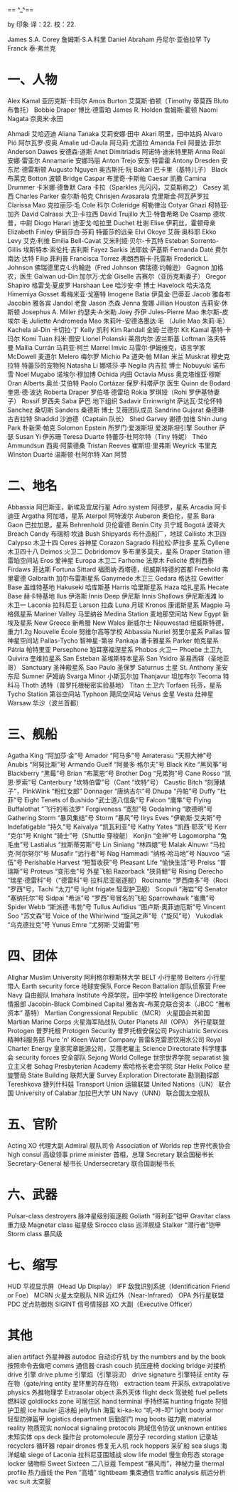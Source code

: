 == ^_^==

by 印象
译：22.
校：22.

James S.A. Corey 詹姆斯·S.A.科里
Daniel Abraham 丹尼尔·亚伯拉罕
Ty Franck 泰·弗兰克

# 一、人物
Alex Kamal 亚历克斯·卡玛尔
Amos Burton 艾莫斯·伯顿（Timothy 蒂莫西 Bluto 布鲁托）
Bobbie Draper 博比·德雷珀
James R. Holden 詹姆斯·霍顿
Naomi Nagata 奈奥米·永田

Ahmadi 艾哈迈迪
Aliana Tanaka 艾莉安娜·田中
Akari 明里，田中姑妈
Alvaro Pió 阿尔瓦罗·皮奥
Amalie ud-Daula 阿马莉·尤道拉
Amanda Feil 阿曼达·菲尔
Anderson Dawes 安德森·道斯
Anet Dimitriadis 阿诺特·迪米特里斯
Anna Reál 安娜·雷亚尔
Annamarie 安娜玛丽
Anton Trejo 安东·特雷霍
Antony Dresden 安东尼·德雷斯顿
Augusto Nguyen 奥古斯托·阮
Bakari 巴卡里（基特儿子）
Black 布莱克
Botton 波顿
Bridge Caspar 布里奇·卡斯帕
Caesar 凯撒
Camina Drummer 卡米娜·德鲁默
Cara 卡拉（Sparkles 光闪闪，艾莫斯称之）
Casey 凯西
Charles Parker 查尔斯·帕克
Chrisjen Avasarala 克里斯金·阿瓦萨罗拉
Clarissa Mao 克拉丽莎·毛
Cole 科尔
Coleridge 柯勒律治
Cotyar Ghazi 柯特亚·加齐
David Calrassi 大卫·卡拉西
David Trujillo 大卫·特鲁希略
De Caamp 德坎普，中尉
Diogo Harari 迪亚戈·哈拉里
Duchet 杜谢
Elise 伊莉丝，霍顿母亲
Elizabeth Finley 伊丽莎白·芬莉 特蕾莎的远亲
Elvi Okoye 艾薇·奥科耶
Ekko Levy 艾克·利维
Emilia Bell-Cavat 艾米利娅·贝尔-卡瓦特
Esteban Sorrento-Gillis 埃斯特本·索伦托·吉利斯
Fayez Sarkis 法耶兹·萨基斯
Fernanda Daté 费尔南达·达特
Filip 菲利普
Francisca Torrez 弗朗西斯卡·托雷斯
Frederick L. Johnson 佛瑞德里克·L·约翰逊（Fred Johnson 佛瑞德·约翰逊）
Gagnon 加格农，医生
Galwan ud-Din 加尔万·尤金
Giselle 吉赛尔（亚历克斯妻子）
Gregor Shapiro 格雷戈·夏皮罗
Harshaan Lee 哈沙安·李 博士
Havelock 哈夫洛克
Himemiya Gosset 希梅米亚·戈塞特
Imogene Batia 伊莫金·巴蒂亚
Jacob 雅各布
Jacobin 雅各宾
Jandol 老詹
Jason 杰森
Jenna 詹娜
Jillian Houston 吉莉安·休斯顿
Josephus A. Miller 约瑟夫·A·米勒
Joey 乔伊
Jules-Pierre Mao 朱尔斯-皮埃尔·毛
Juliette Andromeda Mao 朱莉叶-安德洛墨达·毛 （Julie Mao 朱莉·毛）
Kachela al-Din 卡切拉·丁
Kelly 凯利
Kim Randall 金姆·兰德尔
Kit Kamal 基特·卡玛尔
Komi Tuan 科米·图安
Lionel Polanski 莱昂内尔·波兰斯基
Loftman 洛夫特曼
Mallia Currán 马莉亚·柯兰
Marrel Imvic 马雷尔·伊姆维克，语言学家
McDowell 麦道尔
Melero 梅尔罗
Michio Pa 道央·帕
Milan 米兰
Muskrat 穆史克拉特 特蕾莎的宠物狗
Natasha Li 娜塔莎·李
Negila 内吉拉 博士
Nobuyuki 诺布雪
Noel Mugabo 诺埃尔·穆加博
Ochida 内田
Octavia Muss 奥克塔维亚·穆斯
Oran Alberts 奥兰·艾伯特
Paolo Cortázar 保罗·科塔萨尔 医生
Quinn de Bodard 奎恩·德·波达
Roberta Draper 罗伯塔·德雷珀
Rokia 罗琪娅（Rohi 罗伊基特妻子）
Rossif 罗西夫
Saba 萨巴 地下组织
Sadavir Errinwright 萨达瓦·艾伦怀特
Sanchez 桑切斯
Sanders 桑德斯 博士 艾薇团队成员
Sandrine Gujarat 桑德琳·古吉拉特
Shaddid 沙迪德（Captain 队长）
Shed Garvey 谢德·加维
Shin Jung Park 朴新荣·帕克
Solomon Epstein 所罗门·爱泼斯坦 爱泼斯坦引擎
Souther 萨瑟
Susan Yi 伊苏珊
Teresa Duarte 特蕾莎·杜阿尔特（Tiny 特妮）
Théo Ammundsun 西奥·阿蒙德桑
Tristan Reeves 崔斯坦·里弗斯
Weyrick 韦里克
Winston Duarte 温斯顿·杜阿尔特
Xan 阿赞


# 二、地名
Abbassia 阿巴斯亚，新埃及宜居行星
Adro system 阿德罗，星系
Arcadia 阿卡迪亚
Argatha 阿加塔，星系
Aterpol 阿特波尔
Auberon 奥伯伦，星系
Bara Gaon 巴拉加恩，星系
Behrenhold 贝伦霍德
Benin City 贝宁城
Bogotá 波哥大
Breach Candy 布瑞彻·坎迪
Bush Shipyards 布什造船厂，地球
Callisto 木卫四
Calypso 木卫十四
Ceres 谷神星
Corazon Sagrado 科拉松·萨拉多 星系
Cyllene 木卫四十八
Deimos 火卫二
Dobridomov 多布里多莫夫，星系
Draper Station 德雷珀空间站
Eros 爱神星
Europa 木卫二
Farhome 法厚木
Felicité 费利西泰
Firdaws 菲达斯
Fortuna Sittard 福图纳·西塔德，纽威斯特德的首都
Freehold 弗里霍德
Galbraith 加尔布雷斯星系
Ganymede 木卫三
Gedara 格达拉
Gewitter Base 盖维特基地
Hakuseki 哈库斯基
Harris 哈里斯星系
Haza 哈扎星系
Hecate Base 赫卡特基地
Ilus 伊洛斯
Innis Deep 伊尼斯
Innis Shallows 伊尼斯浅滩
Io 木卫一
Laconia 拉科尼亚
Larson 拉森
Luna 月球
Kronos 康诺斯星系
Magpie 马格佩星系
Mariner Valley 马里纳谷
Medina Station 麦地那空间站
New Egypt 新埃及星系
New Greece 新希腊
New Wales 新威尔士
Nieuwestad 纽威斯特德，重力1.2g
Nouvelle École 努维尔高等学校 Abbassia
Nuriel 努里尔星系
Pallas 智神星空间站 Pallas-Tycho 智神星-第谷
Pankaja 潘卡雅星系
Parker 帕克星系
Pátria 帕特里亚
Persephone 珀耳塞福涅星系
Phobos 火卫一
Phoebe 土卫九
Quivira 奎维拉星系
San Esteban 圣埃斯特本星系
San Ysidro 圣易西铎（圣地亚哥）
Sanctuary 圣神殿星系
Sao Paulo 圣保罗
Saturnus 土星
St. Anthony 圣安东尼
Sumner 萨姆纳
Svarga Minor 小斯瓦尔加
Thanjavur 坦加布尔
Tecoma 特科马
Thoth 透特（普罗托根秘密实验基地）
Titan 土卫六
Torfaen 托芬，星系
Tycho Station 第谷空间站
Typhoon 飓风空间站
Venus 金星
Vesta 灶神星
Warsaw 华沙（波兰首都）


# 三、舰船
Agatha King “阿加莎·金”号
Amador “阿马多”号
Amaterasu “天照大神”号
Anubis “阿努比斯”号
Armando Guelf “阿曼多·格尔夫”号
Black Kite “黑风筝”号
Blackberry “黑莓”号
Brian “布莱恩”号
Brother Dog “兄弟狗”号
Cane Rosso “凯恩·罗索”号
Canterbury “坎特伯雷”号（Cant “坎特”号）
Caustic Bitch “刻薄婊子”，PinkWink “粉红女郎”
Donnager “唐纳吉尔”号
Dhupa “丹帕”号
Duffy “杜菲”号
Eight Tenets of Bushido “武士道八信条”号
Falcon “鹰隼”号
Flying Buffalothat “飞行的布法罗”
Forgiveness “宽恕”号
Godalming “歌德明”号
Gathering Storm “暴风集结”号 Storm “暴风”号
Ilrys Eves “伊勒斯·艾夫斯”号
Indefatigable “持久”号
Kaivalya “凯瓦利亚”号
Kathy Yates “凯西·耶茨”号
Kerr “克尔”号
Knight “骑士”号（Shuttle 穿梭艇）
Konjin “金神”号
Lagomorpha “兔毛虫”号
Lastialus “拉斯蒂劳斯”号
Lin Siniang “林四娘”号
Malak Alnuwr “马拉克·阿尔努尔”号
Musafir “远行者”号
Nag Hammadi “纳格·哈马地”号
Nauvoo “诺伍”号
Perishable Harvest “短暂收获”号
Pleasant Life “愉快生活”号
Preiss “普瑞斯”号
Proteus “变形虫”号 外星飞船
Razorback “狭背鲸”号
Rising Derecho “瑞星·德雷科”号（“德雷科”号 拉科尼亚驱逐舰）
Rocinante “罗西南多”号（Roci “罗西”号，Tachi “太刀”号  light frigate 轻型护卫舰）
Scopuli “海岩”号
Senator “塞纳托尔”号
Sidpai “希派”号 “罗西”号冒名的飞船
Sparrowhawk “雀鹰”号
Spider Webb “斯派德·韦勃”号
Tullus Aufidius “图卢斯·奥菲迪厄斯”号
Vincent Soo “苏文森”号
Voice of the Whirlwind “旋风之声”号（“旋风”号）
Vukodlak “乌克德拉克”号
Yunus Emre “尤努斯·艾姆雷”号


# 四、团体
Alighar Muslim University 阿利格尔穆斯林大学
BELT 小行星带
Belters 小行星带人
Earth security force 地球安保队
Force Recon Battalion 部队侦察营
Free Navy 自由舰队
Imahara Institute 今原学院，田中学校
Intelligence Directorate 情报部
Jacobin-Black Combined Capital 雅各宾-布莱克联合资本（JBCC “雅布资本” 基特）
Martian Congressional Republic（MCR） 火星国会共和国
Martian Marine Corps 火星海军陆战队
Outer Planets All（OPA） 外行星联盟
Protogen 普罗托根
Protogen Security 普罗托根安保公司
Psychiatric Services 精神科服务部
Pure 'n' Kleen Water Company  普雷&克雷恩饮用水公司
Royal Charter Energy 皇家宪章能源公司，艾薇老雇主
Science Directorate 科学理事会
security forces 安全部队
Sejong World College 世宗世界学院
separatist 独立主义者
Sohag Presbyterian Academy 索哈格长老会学院
Star Helix Police 星旋警局
State Building 联邦大厦
Survey Exploration Directorate 勘测勘探部
Tereshkova 捷列什科娃
Transport Union 运输联盟
United Nations（UN） 联合国
University of Calabar 加拉巴大学
UN Navy（UNN） 联合国太空舰队


# 五、官阶
Acting XO 代理大副
Admiral 舰队司令
Association of Worlds rep 世界代表协会
high consul 高级领事
prime minister 首相，总理
Secretary 联合国秘书长
Secretary-General 秘书长
Undersecretary 联合国副秘书长


# 六、武器
Pulsar-class destroyers 脉冲星级别驱逐舰
Goliath “哥利亚”铠甲
Gravitar class 重力级
Magnetar class 磁星级
Sirocco class 巡洋舰级
Stalker “潜行者”铠甲
Storm class 暴风级


# 七、缩写
HUD 平视显示屏（Head Up Display）
IFF 敌我识别系统（Identification Friend or Foe）
MCRN 火星太空舰队
NIR 近红外（Near-Infrared）
OPA 外行星联盟
PDC 定点防御炮
SIGINT 信号情报部
XO 大副（Executive Officer）


# 其他
alien artifact 外星神器
autodoc 自动诊疗机
by the numbers and by the book 按照命令去做吧
comms 通信器
crash couch 抗压座椅
docking bridge 对接桥
drive 引擎
drive plume 引擎焰（引擎羽流）
drive signature 引擎特征
entity 存在物（gate/ring entity 星环里的存在物）
extraction team 开采队
extrapolative physics 外推物理学
Extrasolar object 系外天体
flight deck 驾驶舱
fuel pellets 燃料球
goldilocks zone 可居住区
hand terminal 手持终端
hunting frigate 狩猎护卫舰
ice hauler 运冰船
jellyfish 海蜇
ki-ka-ko “叽-咔-叩”
light body armor 轻型防弹盔甲
logistics department 后勤部门
mag boots 磁力靴
material reality 物质现实
nonlocal signaling protocols 跨域信令协议
unknown entities 未知实体
ops deck 操作台
protomolecule 原分子
recording station 记录站
recyclers 循环器
repair drones 修复无人机
rock hoppers 采矿船
sea slugs 海洋蛞蝓
siege of Laconia 拉科尼亚围城战
slow life model 慢生命形态
storage locker 储物柜
Sweet Sixteen 二八豆蔻
Tempest “暴风雨”，神秘力量
thermal profile 热力曲线
the Pen “高墙”
tightbeam 集束通信
traffic analysis 航运分析
vac suit 太空服